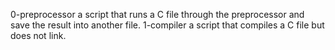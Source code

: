0-preprocessor a script that runs a C file through the preprocessor and save the result into another file.
1-compiler a script that compiles a C file but does not link.
